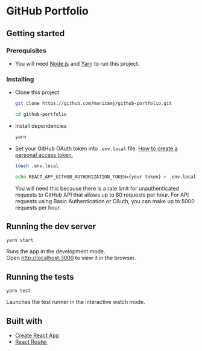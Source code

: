 # GitHub Portfolio

## Getting started

### Prerequisites

* You will need [Node.js](https://nodejs.org/en/) and [Yarn](https://yarnpkg.com/en/) to run this project.

### Installing

* Clone this project

  ```bash
  git clone https://github.com/marizamj/github-portfolio.git
  
  cd github-portfolio
  ```

* Install dependencies

  ```bash
  yarn
  ```
  
* Set your GitHub OAuth token into `.env.local` file. [How to create a personal access token.](https://help.github.com/articles/creating-a-personal-access-token-for-the-command-line/) 

  ```bash
  touch .env.local
  
  echo REACT_APP_GITHUB_AUTHORIZATION_TOKEN={your token} > .env.local
  ```
  
    You will need this because there is a rate limit for unauthenticated requests to GitHub API that allows up to 60 requests per hour. For API requests using Basic Authentication or OAuth, you can make up to 5000 requests per hour.

## Running the dev server

```
yarn start
```
Runs the app in the development mode.<br>
Open [http://localhost:3000](http://localhost:3000) to view it in the browser.

## Running the tests

```
yarn test
```
Launches the test runner in the interactive watch mode.

## Built with

* [Create React App](https://github.com/facebook/create-react-app)
* [React Router](https://github.com/ReactTraining/react-router)
